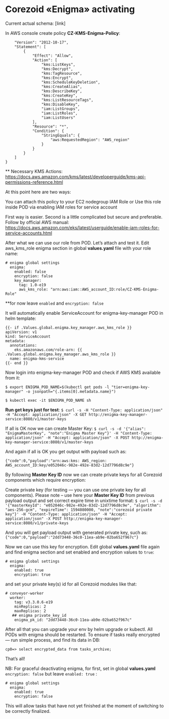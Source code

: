 # Corezoid «Enigma» activating

Current actual schema: [link]

In AWS console create policy **CZ-KMS-Enigma-Policy**:

```{
    "Version": "2012-10-17",
    "Statement": [
        {
            "Effect": "Allow",
            "Action": [
                "kms:ListKeys",
                "kms:Decrypt",
                "kms:TagResource",
                "kms:Encrypt",
                "kms:ScheduleKeyDeletion",
                "kms:CreateAlias",
                "kms:DescribeKey",
                "kms:CreateKey",
                "kms:ListResourceTags",
                "kms:DisableKey",
                "iam:ListGroups",
                "iam:ListRoles",
                "iam:ListUsers"
            ],
            "Resource": "*",
            "Condition": {
                "StringEquals": {
                    "aws:RequestedRegion": "AWS_region"
                }
            }
        }
    ]
}
```
** Necessary KMS Actions:
https://docs.aws.amazon.com/kms/latest/developerguide/kms-api-permissions-reference.html

At this point here are two ways:

You can attach this policy to your EC2 nodegroup IAM Role or 
Use this role inside POD via enabling IAM roles for service account 

First way is easier. Second is a little complicated but secure and preferable.
Follow by official AWS manual: https://docs.aws.amazon.com/eks/latest/userguide/enable-iam-roles-for-service-accounts.html

After what we can use our role from POD. Let’s attach and test it.
Edit aws_kms_role enigma section in global **values.yaml** file with your role name:
```
# enigma global settings
  enigma:
    enabled: false
    encryption: false
    key_manager:
      tag: 1.0-e19
      aws_kms_role: "arn:aws:iam::AWS_account_ID:role/CZ-KMS-Enigma-Role"
```
**for now leave ```enabled``` and ```encryption: false```

It will automatically enable ServiceAccount for enigma-key-manager POD in helm template:
```
{{- if .Values.global.enigma.key_manager.aws_kms_role }}
apiVersion: v1
kind: ServiceAccount
metadata:
  annotations:
    eks.amazonaws.com/role-arn: {{ .Values.global.enigma.key_manager.aws_kms_role }}
  name: enigma-kms-service
{{- end }}
```

Now login into enigma-key-manager POD and check if AWS KMS available from it:

```$ export ENIGMA_POD_NAME=$(kubectl get pods -l "tier=enigma-key-manager" -o jsonpath="{.items[0].metadata.name}")```

```$ kubectl exec -it $ENIGMA_POD_NAME sh```

**Run get keys just for test**:
```$ curl -s -H "Content-Type: application/json" -H "Accept: application/json" -X GET http://enigma-key-manager-service:8080/v1/master-keys```

If all is OK now we can create Master Key:
```$ curl -s -d '{"alias": "EnigmaMasterKey", "note":"Enigma Master Key"}' -H "Content-Type: application/json" -H "Accept: application/json" -X POST http://enigma-key-manager-service:8080/v1/master-keys```

And again if all is OK you get output with payload such as:

```{"code":0,"payload":"arn:aws:kms: AWS_region: AWS_account_ID:key/e052046c-982e-492e-83d2-12d7796d8c9e"}```

By following **Master Key ID** now we can create private keys for all Corezoid components which require encryption:

Create private key (for testing — you can use one private key for all components).
Please note – use here your **Master Key ID** from previous payload output and set correct expire time in unixtime format:
```$ curl -s -d '{"masterKeyId": "e052046c-982e-492e-83d2-12d7796d8c9e", "algorithm": "aes-256-gcm", "expireTime": 1594080000, "note":"corezoid private key"}' -H "Content-Type: application/json" -H "Accept: application/json" -X POST http://enigma-key-manager-service:8080/v1/private-keys```

And you will get payload output with generated private key, such as:
```{"code":0,"payload":"2dd73448-36c0-11ea-ab9e-02ba652f967c"}```

Now we can use this key for encryption. Edit global **values.yaml** file again and find enigma section and set enabled and encryption values to ```true```:
```
# enigma global settings
  enigma:
    enabled: true
    encryption: true
```
and set your private key(s) id for all Corezoid modules like that:
```
# conveyor-worker
  worker:
    tag: v3.3.0.6-e19
    minReplicas: 2
    maxReplicas: 2
   ## enigma private_key_id
    enigma_pk_id: "2dd73448-36c0-11ea-ab9e-02ba652f967c"
```
After all that you can upgrade your env by helm upgrade or kubectl. All PODs with enigma should be restarted.
To ensure if tasks really encrypted — run simple process, and find its data in DB:

```cp0=> select encrypted_data from tasks_archive;```

That’s all! 


NB: For graceful deactivating enigma, for first, set in global **values.yaml** ```encryption: false```
but leave ```enabled: true``` :
```
# enigma global settings
  enigma:
    enabled: true
    encryption: false
```
This will allow tasks that have not yet finished at the moment of switching to be correctly finalized.

